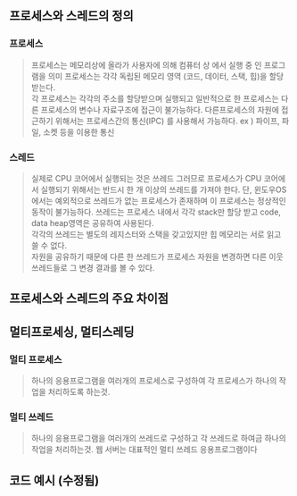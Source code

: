 ## 프로세스와 스레드의 정의 
### 프로세스
> 프로세스는 메모리상에 올라가 사용자에 의해 컴퓨터 상 에서 실행 중 인 프로그램을 의미
> 프로세스는 각각 독립된 메모리 영역 (코드, 데이터, 스택, 힙)을 할당받는다.  
> 각 프로세스는 각각의 주소를 할당받으며 실행되고 일반적으로 한 프로세스는 다른 프로세스의 변수나 자료구조에 접근이 불가능하다.
> 다른프로세스의 자원에 접근하기 위해서는 프로세스간의 통신(IPC) 를 사용해서 가능하다.
> 	ex ) 파이프, 파일, 소켓 등을 이용한 통신

### 스레드
> 실제로 CPU 코어에서 실행되는 것은 쓰레드
> 그러므로 프로세스가 CPU 코어에서 실행되기 위해서는 반드시 한 개 이상의 쓰레드를 가져야 한다.
> 단, 윈도우OS 에서는 예외적으로 쓰레드가 없는 프로세스가 존재하며 이 프로세스는 정상적인 동작이 불가능하다.
> 쓰레드는 프로세스 내에서 각각 stack만 할당 받고 code, data heap영역은 공유하여 사용된다.  
> 각각의 쓰레드는 별도의 레지스터와 스택을 갖고있지만 힙 메모리는 서로 읽고 쓸 수 없다.  
> 자원을 공유하기 때문에 다른 한 쓰레드가 프로세스 자원을 변경하면 다른 이웃 쓰레드들로 그 변경 결과를 볼 수 있다.
## 프로세스와 스레드의 주요 차이점 

## 멀티프로세싱, 멀티스레딩
### 멀티 프로세스
> 하나의 응용프로그램을 여러개의 프로세스로 구성하여 각 프로세스가 하나의 작업을 처리하도록 하는것.  

### 멀티 쓰레드
> 하나의 응용프로그램을 여러개의 쓰레드로 구성하고 각 쓰레드로 하여금 하나의 작업을 처리하는것.
> 웹 서버는 대표적인 멀티 쓰레드 응용프로그램이다

## 코드 예시 (수정됨)
  